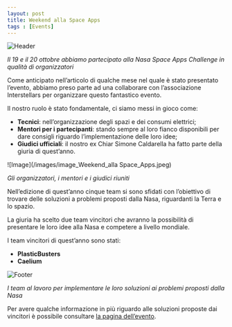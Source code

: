 ```yaml
---
layout: post
title: Weekend alla Space Apps
tags : [Events]
---
```


![Header](/images/header_Weekend_alla_Space_Apps.JPG)

*Il 19 e il 20 ottobre abbiamo partecipato alla Nasa Space Apps Challenge in qualità di organizzatori*

Come anticipato nell’articolo di qualche mese nel quale è stato presentato l’evento, abbiamo preso parte ad una collaborare con l’associazione Interstellars per organizzare questo fantastico evento.

Il nostro ruolo è stato fondamentale, ci siamo messi in gioco come:

* **Tecnici**: nell’organizzazione degli spazi e dei consumi elettrici;
* **Mentori per i partecipanti**: stando sempre al loro fianco disponibili per dare consigli riguardo l’implementazione delle loro idee;
* **Giudici ufficiali**: il nostro ex Chiar Simone Caldarella ha fatto parte della giuria di quest’anno.

![Image](/images/image_Weekend_alla Space_Apps.jpeg)

*Gli organizzatori, i mentori e i giudici riuniti*

Nell’edizione di quest’anno cinque team si sono sfidati con l’obiettivo di trovare delle soluzioni a problemi proposti dalla Nasa, riguardanti la Terra e lo spazio.

La giuria ha scelto due team vincitori che avranno la possibilità di presentare le loro idee alla Nasa e competere a livello mondiale.

I team vincitori di quest’anno sono stati:

* **PlasticBusters** 
* **Caelium**

![Footer](/images/footer_Weekend_alla_Space_Apps.JPG)

*I team al lavoro per implementare le loro soluzioni ai problemi proposti dalla Nasa*

Per avere qualche informazione in più riguardo alle soluzioni proposte dai vincitori è possibile consultare [la pagina dell’evento](https://2019.spaceappschallenge.org/locations/brescia-italy/).
